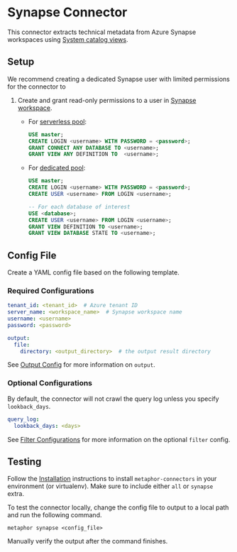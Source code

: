 # Synapse Connector

This connector extracts technical metadata from Azure Synapse workspaces using [System catalog views](https://learn.microsoft.com/en-us/sql/relational-databases/system-catalog-views/catalog-views-transact-sql?view=sql-server-ver16).

## Setup

We recommend creating a dedicated Synapse user with limited permissions for the connector to 
1. Create and grant read-only permissions to a user in [Synapse workspace](https://portal.azure.com/#view/HubsExtension/BrowseResource/resourceType/Microsoft.Synapse%2Fworkspaces).
    - For [serverless pool](https://learn.microsoft.com/en-us/azure/synapse-analytics/sql/on-demand-workspace-overview):
        ```sql
        USE master;
        CREATE LOGIN <username> WITH PASSWORD = <password>;
        GRANT CONNECT ANY DATABASE TO <username>;
        GRANT VIEW ANY DEFINITION TO  <username>;
        ```
        
    - For [dedicated pool](https://learn.microsoft.com/en-us/azure/synapse-analytics/sql-data-warehouse/sql-data-warehouse-overview-what-is):
        ```sql
        USE master;
        CREATE LOGIN <username> WITH PASSWORD = <password>;
        CREATE USER <username> FROM LOGIN <username>;
        
        -- For each database of interest
        USE <database>;
        CREATE USER <username> FROM LOGIN <username>;
        GRANT VIEW DEFINITION TO <username>;
        GRANT VIEW DATABASE STATE TO <username>;
        ```
        
## Config File

Create a YAML config file based on the following template.

### Required Configurations

```yaml
tenant_id: <tenant_id>  # Azure tenant ID
server_name: <workspace_name>  # Synapse workspace name
username: <username>
password: <password>

output:
  file:
    directory: <output_directory>  # the output result directory
```

See [Output Config](../common/docs/output.md) for more information on `output`.

### Optional Configurations

By default, the connector will not crawl the query log unless you specify `lookback_days`.

```yaml
query_log:
  lookback_days: <days>
```

See [Filter Configurations](../common/docs/filter.md) for more information on the optional `filter` config.

## Testing

Follow the [Installation](../../README.md) instructions to install `metaphor-connectors` in your environment (or virtualenv). Make sure to include either `all` or `synapse` extra.

To test the connector locally, change the config file to output to a local path and run the following command.

```shell
metaphor synapse <config_file>
```

Manually verify the output after the command finishes.
